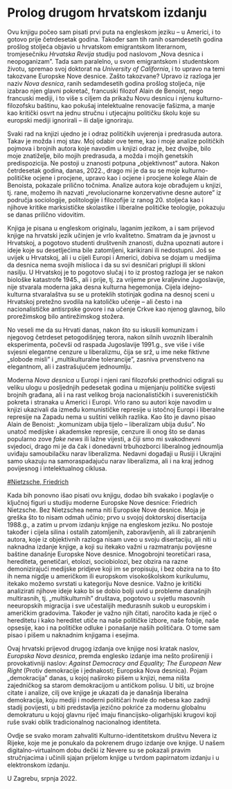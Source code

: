 # Prolog drugom hrvatskom izdanju

Ovu knjigu počeo sam pisati prvi puta na engleskom jeziku – u Americi, i to gotovo prije četrdesetak godina. Također sam tih ranih osamdesetih godina prošlog stoljeća objavio u hrvatskom emigrantskom literarnom, tromjesečniku *Hrvatska Revija* studiju pod naslovom „Nova desnica i neopoganizam”. Tada sam paralelno, u svom emigrantskom i studentskom životu, spremao svoj doktorat na *University of California*, i to upravo na temi takozvane Europske Nove desnice. Zašto takozvane? Upravo iz razloga jer naziv *Nova desnica*, ranih sedamdesetih godina prošlog stoljeća, nije izabrao njen glavni pokretač, francuski filozof Alain de Benoist, nego francuski mediji, i to više s ciljem da prikažu Novu desnicu i njenu kulturno-filozofsku baštinu, kao pokušaj intelektualne renovacije fašizma, a manje kao kritički osvrt na jednu stručnu i utjecajnu političku školu koje su europski mediji ignorirali – ili dalje ignoriraju.

Svaki rad na knjizi ujedno je i odraz političkih uvjerenja i predrasuda autora. Takav je možda i moj stav. Moj odabir ove teme, kao i moje analize političkih pojmova i brojnih autora koje navodim u knjizi odraz je, bez dvojbe, bilo moje znatiželje, bilo mojih predrasuda, a možda i mojih genetskih predispozicija. Ne postoji u znanosti potpuna „objektivnost” autora. Nakon četrdesetak godina, danas, 2022., drago mi je da su se moje kulturno-političke ocjene i procjene, upravo kao i ocjene i procjene kolege Alain de Benoista, pokazale prilično točnima. Analize autora koje obrađujem u knjizi, tj. rane, možemo ih nazvati „revolucionarne konzervativne desne autore” iz područja sociologije, politologije i filozofije iz ranog 20. stoljeća kao i njihove kritike marksističke skolastike i liberalne političke teologije, pokazuju se danas prilično vidovitim.

Knjiga je pisana u engleskom originalu, laganim jezikom, a i sam prijevod knjige na hrvatski jezik učinjen je vrlo kvalitetno. Smatram da je javnost u Hrvatskoj, a pogotovo studenti društvenih znanosti, dužna upoznati autore i ideje koje su desetljećima bile zatomljeni, karikirani ili nedostupni. Još se uvijek u Hrvatskoj, ali i u cijeli Europi i Americi, dobiva se dojam u medijima da desnica nema svojih mislioca i da su svi desničari priglupi ili skloni nasilju. U Hrvatskoj je to pogotovo slučaj i to iz prostog razloga jer se nakon biološke katastrofe 1945., ali i prije, tj. za vrijeme prve kraljevine Jugoslavije, nije stvarala moderna jaka desna kulturna hegemonija. Cijela idejno-kulturna stvaralaštva su se u proteklih stotinjak godina na desnoj sceni u Hrvatskoj pretežno svodila na katoličko učenje – ali često i na nacionalističke antisrpske govore i na učenje Crkve kao njenog glavnog, bilo prorežimskog bilo antirežimskog stožera.

No veseli me da su Hrvati danas, nakon što su iskusili komunizam i njegovog četrdeset petogodišnjeg terora, nakon silnih uvoznih liberalnih eksperimenta, počevši od raspada Jugoslavije 1991.g., sve više i više svjesni elegantne cenzure u liberalizmu, čija se srž, u ime neke fiktivne „slobode misli” i „multikulturalne tolerancije”, zasniva prvenstveno na elegantnom, ali i zastrašujućem jednoumlju.

Moderna *Nova desnica* u Europi i njeni rani filozofski prethodnici odigrali su veliku ulogu u posljednjih pedesetak godina u mijenjanju političke svijesti brojnih građana, ali i na rast velikog broja nacionalističkih i suverenističkih pokreta i stranaka u Americi i Europi. Vrlo rano su autori koje navodim u knjizi ukazivali da između komunističke represije u istočnoj Europi i liberalne represije na Zapadu nema u suštini velikih razlika. Kao što je davno pisao Alain de Benoist: „komunizam ubija tijelo – liberalizam ubija dušu”. No unatoč medijske i akademske represije, cenzure ili onog što se danas popularno zove *fake news* ili lažne vijesti, a čiji smo mi svakodnevni svjedoci, drago mi je da čak i donedavni trbuhozborci liberalnog jednoumlja uviđaju samoubilačku narav liberalizma. Nedavni događaji u Rusiji i Ukrajini samo ukazuju na samoraspadajuću narav liberalizma, ali i na kraj jednog povijesnog i intelektualnog ciklusa.

[#Nietzsche, Friedrich](abecedni-popis.md#Nietzsche-Friedrich)

Kada bih ponovno išao pisati ovu knjigu, dodao bih svakako i poglavlje o ključnoj figuri u studiju moderne Europske Nove desnice: Friedrich Nietzsche. Bez Nietzschea nema niti Europske Nove desnice. Moja je greška što to nisam odmah učinio; prvo u svojoj doktorskoj disertacija 1988.g., a zatim u prvom izdanju knjige na engleskom jeziku. No postoje također i cijela silina i ostalih zatomljenih, zaboravljenih, ali ili zabranjenih autora, koje iz objektivnih razloga nisam uveo u svoju disertaciju, ali niti u naknadna izdanje knjige, a koji su itekako važni u razmatranju povijesne baštine današnje Europske Nove desnice. Mnogobrojni teoretičari rasa, herediteta, genetičari, etolozi, sociobiolozi, bez obzira na razne demonizirajući medijske pridjeve koji im se propisuju, i bez obzira na to što ih nema nigdje u američkom ili europskom visokoškolskom kurikulumu, itekako možemo svrstati u kategoriju Nove desnice. Važno je kritički analizirati njihove ideje kako bi se dobio bolji uvid u probleme današnjih multirasnih, tj. „multikulturnih” društava, pogotovo u svjetlu masovnih neeuropskih migracija i sve učestalijih međurasnih sukob u europskim i američkim gradovima. Također je važno njih čitati, naročito kada je riječ o hereditetu i kako hereditet utiče na naše političke izbore, naše fobije, naše opsesije, kao i na političke odluke i ponašanje naših političara. O tome sam pisao i pišem u naknadnim knjigama i esejima.

Ovaj hrvatski prijevod drugog izdanja ove knjige nosi kratak naslov, *Europska Nova desnica*, premda englesko izdanje ima nešto prošireniji i provokativniji naslov: *Against Democracy and Equality; The European New Right* (Protiv demokracije i jednakosti; Europska Nova desnica). Pojam „demokracija” danas, u kojoj naširoko pišem u knjizi, nema ništa zajedničkog sa starom demokracijom u antičkom polisu. U biti, uz brojne citate i analize, cilj ove knjige je ukazati da je današnja liberalna demokracija, koju mediji i moderni političari hvale do nebesa kao zadnji stadij povijesti, u biti predstavlja jezično pokriće za modernu globalnu demokraturu u kojoj glavnu riječ imaju financijsko-oligarhijski krugovi koji ruše svaki oblik tradicionalnog nacionalnog identiteta.

Ovdje se svako moram zahvaliti Kulturno-identitetskom društvu Nevera iz Rijeke, koje me je ponukalo da pokrenem drugo izdanje ove knjige. U našem digitalno-virtualnom dobu dečki iz Nevere su se pokazali pravim stručnjacima i učinili sjajan prijelom knjige u tvrdom papirnatom izdanju i u elektronskom izdanju.

U Zagrebu, srpnja 2022.

